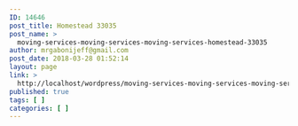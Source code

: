 ```yaml
---
ID: 14646
post_title: Homestead 33035
post_name: >
  moving-services-moving-services-moving-services-homestead-33035
author: mrgabonijeff@gmail.com
post_date: 2018-03-28 01:52:14
layout: page
link: >
  http://localhost/wordpress/moving-services-moving-services-moving-services-homestead-33035/
published: true
tags: [ ]
categories: [ ]
---
```

